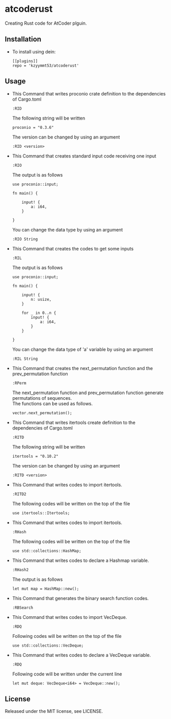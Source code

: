 atcoderust
==
Creating Rust code for AtCoder plguin.


Installation
--
* To install using dein:
  ```
  [[plugins]]
  repo = 'kzyymmt53/atcoderust'
  ```

Usage
--
* This Command that writes proconio crate definition to the dependencies of Cargo.toml
  ```
  :RID
  ```
  The following string will be written
  ```
  proconio = "0.3.6"
  ```

  The version can be changed by using an argument
  ```                                            
  :RID <version>                             
  ```  

* This Command that creates standard input code receiving one input 
  ```
  :RIO
  ```
   
  The output is as follows
  ```
  use proconio::input;
 
  fn main() {
 
      input! {
          a: i64,
      }
 
  }   
  ```
 
  You can change the data type by using an argument
  ```
  :RIO String
  ```

* This Command that creates the codes to get some inputs
  ```
  :RIL
  ```
  
  The output is as follows
  ```
  use proconio::input;
 
  fn main() {
 
      input! {
          n: usize,
      }
 
      for _ in 0..n {
          input! {
              a: i64,
          }
      }
 
  }
  ```

  You can change the data type of 'a' variable by using an argument
  ```
  :RIL String
  ```

* This Command that creates the next_permutation function and the prev_permutation function
  ```
  :RPerm
  ```

  The next_permutation function and prev_permutation function generate permutations of sequences.  
  The functions can be used as follows.
  ```
  vector.next_permutation();
  ```

* This Command that writes itertools create definition to the dependencies of Cargo.toml
  ```
  :RITD
  ```
  The following string will be written
  ```
  itertools = "0.10.2"
  ``` 
 
  The version can be changed by using an argument
  ```                                            
  :RITD <version>
  ```  

* This Command that writes codes to import itertools. 
  ```
  :RITD2
  ```
  
  The following codes will be written on the top of the file
  ```
  use itertools::Itertools;
  ```

* This Command that writes codes to import itertools. 
  ```
  :RHash
  ```

  The following codes will be written on the top of the file
  ```
  use std::collections::HashMap;
  ```
  
* This Command that writes codes to declare a Hashmap variable. 
  ```
  :RHash2
  ```
  
  The output is as follows
  ```
  let mut map = HashMap::new();
  ```

* This Command that generates the binary search function codes. 
  ```
  :RBSearch
  ```

* This Command that writes codes to import VecDeque.
  ```
  :RDQ
  ```

  Following codes will be written on the top of the file
  ```
  use std::collections::VecDeque;
  ```

* This Command that writes codes to declare a VecDeque variable.
  ```
  :RDQ
  ```
  
  Following code will be written under the current line
  ```
  let mut deque: VecDeque<i64> = VecDeque::new();
  ```


License
--
Released under the MIT license, see LICENSE.

